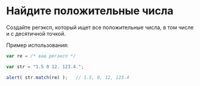 # Найдите положительные числа

Создайте регэксп, который ищет все положительные числа, в том числе и с десятичной точкой.

Пример использования:

```js
var re = /* ваш регэксп */

var str = "1.5 0 12. 123.4.";

alert( str.match(re) );   // 1.5, 0, 12, 123.4
```